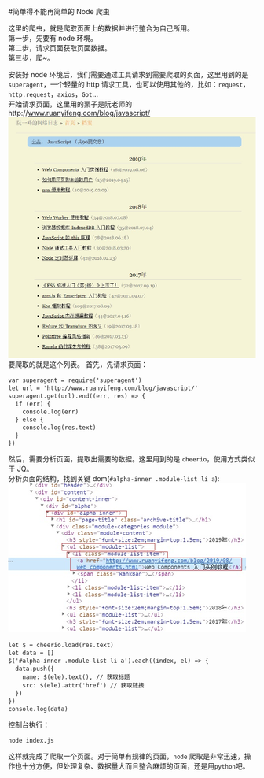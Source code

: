 #简单得不能再简单的 Node 爬虫

这里的爬虫，就是爬取页面上的数据并进行整合为自己所用。  
第一步，先要有 node 环境。  
第二步，请求页面获取页面数据。  
第三步，爬~。

安装好 node 环境后，我们需要通过工具请求到需要爬取的页面，这里用到的是`superagent`，一个轻量的 http 请求工具，也可以使用其他的，比如：`request`，`http.request`，`axios`，`Got`...  
开始请求页面，这里用的栗子是阮老师的http://www.ruanyifeng.com/blog/javascript/  
![图片](https://github.com/MarioLuLu7/Notes-Share/blob/master/images/node_1_1.jpg)
要爬取的就是这个列表。
首先，先请求页面：

```
var superagent = require('superagent')
let url = 'http://www.ruanyifeng.com/blog/javascript/'
superagent.get(url).end((err, res) => {
  if (err) {
    console.log(err)
  } else {
    console.log(res.text)
  }
})
```

然后，需要分析页面，提取出需要的数据。这里用到的是 `cheerio`，使用方式类似于 JQ。  
分析页面的结构，找到关键 dom(`#alpha-inner .module-list li a`):  
![图片](https://github.com/MarioLuLu7/Notes-Share/blob/master/images/node_1_2.jpg)

```
let $ = cheerio.load(res.text)
let data = []
$('#alpha-inner .module-list li a').each((index, el) => {
  data.push({
    name: $(ele).text(), // 获取标题
    src: $(ele).attr('href') // 获取链接
  })
})
console.log(data)
```

控制台执行：

```
node index.js
```

这样就完成了爬取一个页面。对于简单有规律的页面，`node` 爬取是非常迅速，操作也十分方便，但处理复杂、数据量大而且整合麻烦的页面，还是用`python`吧。
